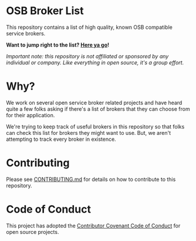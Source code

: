 # OSB Broker List

This repository contains a list of high quality, known OSB compatible service
brokers.

**Want to jump right to the list? [Here ya go](./THELIST.md)!**

_Important note: this repository is not affiliated or sponsored by any
individual or company. Like everything in open source, it's a group effort._

# Why?

We work on several open service broker related projects and have heard quite
a few folks asking if there's a list of brokers that they can choose from for
their application.

We're trying to keep track of useful brokers in this repository so that folks
can check this list for brokers they might want to use. But, we aren't
attempting to track every broker in existence.

# Contributing

Please see [CONTRIBUTING.md](./CONTRIBUTING.md) for details on how to
contribute to this repository.

# Code of Conduct

This project has adopted the
[Contributor Covenant Code of Conduct](https://www.contributor-covenant.org/)
for open source projects.
